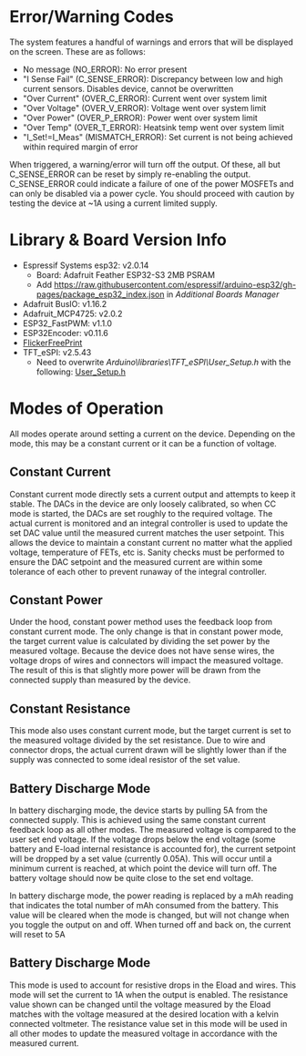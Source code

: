 # Error/Warning Codes
The system features a handful of warnings and errors that will be displayed on the screen. These are as follows:
* No message (NO_ERROR): No error present
* "I Sense Fail" (C_SENSE_ERROR): Discrepancy between low and high current sensors. Disables device, cannot be overwritten
* "Over Current" (OVER_C_ERROR): Current went over system limit
* "Over Voltage" (OVER_V_ERROR): Voltage went over system limit
* "Over Power" (OVER_P_ERROR): Power went over system limit
* "Over Temp" (OVER_T_ERROR): Heatsink temp went over system limit
* "I_Set!=I_Meas" (MISMATCH_ERROR): Set current is not being achieved within required margin of error

When triggered, a warning/error will turn off the output. Of these, all but C_SENSE_ERROR can be reset by simply re-enabling the output. 
C_SENSE_ERROR could indicate a failure of one of the power MOSFETs and can only be disabled via a power cycle. You should proceed with 
caution by testing the device at ~1A using a current limited supply.

# Library & Board Version Info
* Espressif Systems esp32: v2.0.14
    * Board: Adafruit Feather ESP32-S3 2MB PSRAM
    * Add https://raw.githubusercontent.com/espressif/arduino-esp32/gh-pages/package_esp32_index.json in _Additional Boards Manager_
* Adafruit BusIO: v1.16.2
* Adafruit_MCP4725: v2.0.2
* ESP32_FastPWM: v1.1.0
* ESP32Encoder: v0.11.6
* [FlickerFreePrint](https://github.com/KrisKasprzak/FlickerFreePrint) 
* TFT_eSPI: v2.5.43
    * Need to overwrite _Arduino\libraries\TFT_eSPI\User_Setup.h_ with the following: [User_Setup.h](User_Setup.h)


# Modes of Operation
All modes operate around setting a current on the device. Depending on the mode, this may be a constant current or it can be a function of voltage.

## Constant Current
Constant current mode directly sets a current output and attempts to keep it stable. 
The DACs in the device are only loosely calibrated, so when CC mode is started, 
the DACs are set roughly to the required voltage. The actual current is monitored 
and an integral controller is used to update the set DAC value until the measured 
current matches the user setpoint. This allows the device to maintain a constant 
current no matter what the applied voltage, temperature of FETs, etc is. Sanity 
checks must be performed to ensure the DAC setpoint and the measured current are
within some tolerance of each other to prevent runaway of the integral controller.

## Constant Power
Under the hood, constant power method uses the feedback loop from constant current mode. 
The only change is that in constant power mode, the target current value is calculated by
dividing the set power by the measured voltage. Because the device does not have sense wires,
the voltage drops of wires and connectors will impact the measured voltage. The result of this is
that slightly more power will be drawn from the connected supply than measured by the device.

## Constant Resistance
This mode also uses constant current mode, but the target current is set to the measured voltage divided
by the set resistance. Due to wire and connector drops, the actual current drawn will be slightly
lower than if the supply was connected to some ideal resistor of the set value.

## Battery Discharge Mode
In battery discharging mode, the device starts by pulling 5A from the connected supply. This
is achieved using the same constant current feedback loop as all other modes.
The measured voltage is compared to the user set end voltage. If the voltage drops below the end voltage
(some battery and E-load internal resistance is accounted for), the current setpoint will be 
dropped by a set value (currently 0.05A). This will occur until a minimum current is reached, at
which point the device will turn off. The battery voltage should now be quite close to the
set end voltage.

In battery discharge mode, the power reading is replaced by a mAh reading that indicates the total
number of mAh consumed from the battery. This value will be cleared when the mode is changed,
but will not change when you toggle the output on and off. When turned off and back on, the
current will reset to 5A

## Battery Discharge Mode
This mode is used to account for resistive drops in the Eload and wires. This mode will set the current to 1A 
when the output is enabled. The resistance value shown can be changed until the voltage measured by the Eload 
matches with the voltage measured at the desired location with a kelvin connected voltmeter. The resistance value
set in this mode will be used in all other modes to update the measured voltage in accordance with the measured current.
